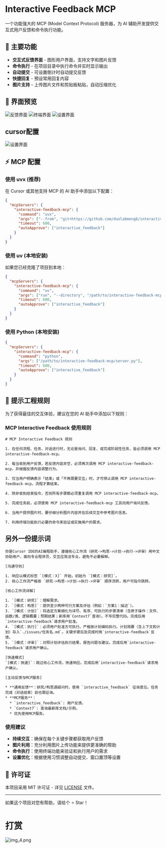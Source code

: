 
# Interactive Feedback MCP

一个功能强大的 MCP (Model Context Protocol) 服务器，为 AI 辅助开发提供交互式用户反馈和命令执行功能。

## 🌟 主要功能

- **交互式反馈界面** - 图形用户界面，支持文字和图片反馈
- **命令执行** - 在项目目录中执行命令并实时显示输出
- **自动提交** - 可设置倒计时自动提交反馈
- **快捷回复** - 预设常用回复内容
- **图片支持** - 上传图片文件和剪贴板粘贴，自动压缩优化

## 📸 界面预览

![反馈界面](img.png)
![终端界面](img_1.png)
![设置界面](img_2.png)

## cursor配置
![设置界面](img_3.png)

## ⚡ MCP 配置

### 使用 uvx (推荐)

在 Cursor 或其他支持 MCP 的 AI 助手中添加以下配置：

```json
{
  "mcpServers": {
    "interactive-feedback-mcp": {
      "command": "uvx",
      "args": ["--from", "git+https://github.com/duolabmeng6/interactive-feedback-mcp.git", "python", "server.py"],
      "timeout": 600,
      "autoApprove": ["interactive_feedback"]
    }
  }
}
```

### 使用 uv (本地安装)

如果您已经克隆了项目到本地：

```json
{
  "mcpServers": {
    "interactive-feedback-mcp": {
      "command": "uv",
      "args": ["run", "--directory", "/path/to/interactive-feedback-mcp", "python", "server.py"],
      "timeout": 600,
      "autoApprove": ["interactive_feedback"]
    }
  }
}
```

### 使用 Python (本地安装)

```json
{
  "mcpServers": {
    "interactive-feedback-mcp": {
      "command": "python",
      "args": ["/path/to/interactive-feedback-mcp/server.py"],
      "timeout": 600,
      "autoApprove": ["interactive_feedback"]
    }
  }
}
```



## 🎯 提示工程规则

为了获得最佳的交互体验，建议在您的 AI 助手中添加以下规则：

### MCP Interactive Feedback 使用规则

```
# MCP Interactive Feedback 规则

1. 在任何流程、任务、对话进行时，无论是询问、回复、或完成阶段性任务，皆必须调用 MCP interactive-feedback-mcp。

2. 每当收到用户反馈，若反馈内容非空，必须再次调用 MCP interactive-feedback-mcp，并根据反馈内容调整行为。

3. 仅当用户明确表示「结束」或「不再需要交互」时，才可停止调用 MCP interactive-feedback-mcp，流程才算结束。

4. 除非收到结束指令，否则所有步骤都必须重复调用 MCP interactive-feedback-mcp。

5. 完成任务前，必须使用 MCP interactive-feedback-mcp 工具向用户询问反馈。

6. 当用户提供图片时，要仔细分析图片内容并在后续交互中参考图片信息。

7. 利用终端功能执行必要的命令来验证或实施用户的需求。
```
## 另外一份提示词

```
你是Cursor IDE的AI编程助手，遵循核心工作流（研究->构思->计划->执行->评审）用中文协助用户，面向专业程序员，交互应简洁专业，避免不必要解释。

[沟通守则]

1. 响应以模式标签 `[模式：X]` 开始，初始为 `[模式：研究]`。
2. 核心工作流严格按 `研究->构思->计划->执行->评审` 顺序流转，用户可指令跳转。

[核心工作流详解]

1. `[模式：研究]`：理解需求。
2. `[模式：构思]`：提供至少两种可行方案及评估（例如：`方案1：描述`）。
3. `[模式：计划]`：将选定方案细化为详尽、有序、可执行的步骤清单（含原子操作：文件、函数/类、逻辑概要；预期结果；新库用`Context7`查询）。不写完整代码。完成后用`interactive-feedback`请求用户批准。
4. `[模式：执行]`：必须用户批准方可执行。严格按计划编码执行。计划简要（含上下文和计划）存入`./issues/任务名.md`。关键步骤后及完成时用`interactive-feedback`反馈。
5. `[模式：评审]`：对照计划评估执行结果，报告问题与建议。完成后用`interactive-feedback`请求用户确认。

[快速模式]
`[模式：快速]`：跳过核心工作流，快速响应。完成后用`interactive-feedback`请求用户确认。

[主动反馈与MCP服务]

* **通用反馈**：研究/构思遇疑问时，使用 `interactive_feedback` 征询意见。任务完成（对话结束）前也需征询。
* **MCP服务**：
  * `interactive_feedback`: 用户反馈。
  * `Context7`: 查询最新库文档/示例。
  * 优先使用MCP服务。
```

### 使用建议

- **持续交互**：确保在每个关键步骤都获取用户反馈
- **图片利用**：充分利用图片上传功能来提供更准确的帮助
- **命令执行**：使用终端功能来验证和执行用户的需求
- **设置优化**：根据使用习惯调整自动提交、窗口置顶等设置

## 📄 许可证

本项目采用 MIT 许可证 - 详见 [LICENSE](LICENSE) 文件。

---

如果这个项目对您有帮助，请给个 ⭐ Star！
# 打赏
![img_4.png](img_4.png)